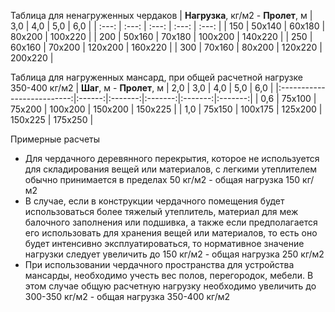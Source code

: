 Таблица для ненагруженных чердаков
| **Нагрузка**, кг/м2 - **Пролет**, м | 3,0 | 4,0 | 5,0 | 6,0 |
| :---: | :---: | :---: | :---: | :---: |
| 150 | 50х140 | 60х180 | 80х200 | 100х220 |
| 200  | 50х160 | 70х180 | 100х200 | 140х220 |
| 250  | 60х160 | 70х200 | 120х200 | 160х220 |
| 300 | 70х160 | 80х200 | 120х220 | 200х220 |

Таблица для нагруженных мансард, при общей расчетной нагрузке 350-400 кг/м2
| **Шаг**, м - **Пролет**, м |  2,0   |   3,0   |   4,0   |   5,0   |   6,0   |
|:--------------------------:|:------:|:-------:|:-------:|:-------:|:-------:|
|            0,6             | 75х100 | 75х200  | 100х200 | 150х200 | 150х225 |
|            1,0             | 75х150 | 100х175 | 125х200 | 150х225 | 175х250 |


Примерные расчеты
- Для чердачного деревянного перекрытия, которое не используется для складирования вещей или материалов, с легкими утеплителем обычно принимается в пределах 50 кг/м2 - общая нагрузка 150 кг/м2
- В случае, если в конструкции чердачного помещения будет использоваться более тяжелый утеплитель, материал для меж балочного заполнения или подшивка, а также если предполагается его использовать для хранения вещей или материалов, то есть оно будет интенсивно эксплуатироваться, то нормативное значение нагрузки следует увеличить до 150 кг/м2 - общая нагрузка 250 кг/м2
- При использовании чердачного пространства для устройства мансарды, необходимо учесть вес полов, перегородок, мебели. В этом случае общую расчетную нагрузку необходимо увеличить до 300-350 кг/м2 - общая нагрузка 350-400 кг/м2
